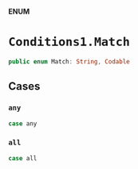 **ENUM**

# `Conditions1.Match`

```swift
public enum Match: String, Codable
```

## Cases
### `any`

```swift
case any
```

### `all`

```swift
case all
```
